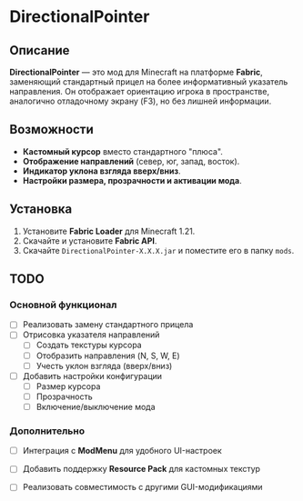 # DirectionalPointer

## Описание
**DirectionalPointer** — это мод для Minecraft на платформе **Fabric**, заменяющий стандартный прицел на более информативный указатель направления. Он отображает ориентацию игрока в пространстве, аналогично отладочному экрану (F3), но без лишней информации.

## Возможности
- **Кастомный курсор** вместо стандартного "плюса".
- **Отображение направлений** (север, юг, запад, восток).
- **Индикатор уклона взгляда вверх/вниз**.
- **Настройки размера, прозрачности и активации мода**.

## Установка
1. Установите **Fabric Loader** для Minecraft 1.21.
2. Скачайте и установите **Fabric API**.
3. Скачайте `DirectionalPointer-X.X.X.jar` и поместите его в папку `mods`.

## TODO
### Основной функционал
- [ ] Реализовать замену стандартного прицела
- [ ] Отрисовка указателя направлений
    - [ ] Создать текстуры курсора
    - [ ] Отобразить направления (N, S, W, E)
    - [ ] Учесть уклон взгляда (вверх/вниз)
- [ ] Добавить настройки конфигурации
    - [ ] Размер курсора
    - [ ] Прозрачность
    - [ ] Включение/выключение мода

### Дополнительно
- [ ] Интеграция с **ModMenu** для удобного UI-настроек
- [ ] Добавить поддержку **Resource Pack** для кастомных текстур
- [ ] Реализовать совместимость с другими GUI-модификациями

